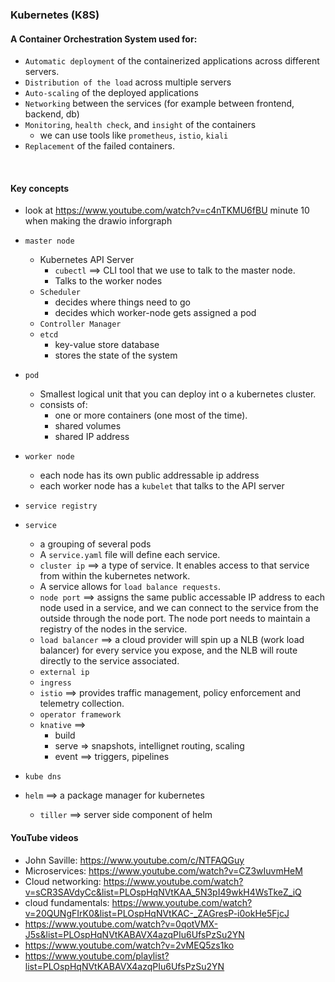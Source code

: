 ### Kubernetes (K8S)
#### A Container Orchestration System used for:
- `Automatic deployment` of the containerized applications across different servers.
- `Distribution of the load` across multiple servers
- `Auto-scaling` of the deployed applications
- `Networking` between the services (for example between frontend, backend, db)
- `Monitoring`, `health check`, and `insight` of the containers
    - we can use tools like `prometheus`, `istio`, `kiali`
- `Replacement` of the failed containers.


<br>


#### Key concepts
- look at https://www.youtube.com/watch?v=c4nTKMU6fBU  minute 10 when making the drawio inforgraph
- `master node`
  - Kubernetes API Server
    - `cubectl` ==> CLI tool that we use to talk to the master node. 
    - Talks to the worker nodes
  - `Scheduler` 
    - decides where things need to go
    - decides which worker-node gets assigned a pod
  - `Controller Manager`
  - `etcd`
    - key-value store database
    - stores the state of the system  
  

- `pod`
    - Smallest logical unit that you can deploy int o a kubernetes cluster.
    - consists of:
        - one or more containers (one most of the time).
        - shared volumes
        - shared IP address

- `worker node`
     - each node has its own public addressable ip address
     - each worker node has a `kubelet` that talks to the API server



- `service registry`

- `service`
    - a grouping of several pods
    - A `service.yaml` file will define each service.
    - `cluster ip` ==> a type of service. It enables access to that service from within the kubernetes network.
    - A service allows for `load balance requests`.
    - `node port` ==> assigns the same public accessable IP address to each node used in a service, and we can connect to the service from the outside through the node port. The node port needs to maintain a registry of the nodes in the service.
    - `load balancer` ==> a cloud provider will spin up a NLB (work load balancer) for every service you expose, and the NLB will route directly to the service associated.
    - `external ip`
    - `ingress`
    - `istio` ==> provides traffic management, policy enforcement and telemetry collection.
    - `operator framework`
    - `knative` ==>
        - build
        - serve => snapshots, intellignet routing, scaling
        - event ==> triggers, pipelines

- `kube dns`

- `helm` ==> a package manager for kubernetes
    - `tiller` ==> server side component of helm

#### YouTube videos
- John Saville: https://www.youtube.com/c/NTFAQGuy
- Microservices: https://www.youtube.com/watch?v=CZ3wIuvmHeM
- Cloud networking: https://www.youtube.com/watch?v=sCR3SAVdyCc&list=PLOspHqNVtKAA_5N3pI49wkH4WsTkeZ_iQ
- cloud fundamentals: https://www.youtube.com/watch?v=20QUNgFIrK0&list=PLOspHqNVtKAC-_ZAGresP-i0okHe5FjcJ
- https://www.youtube.com/watch?v=0qotVMX-J5s&list=PLOspHqNVtKABAVX4azqPIu6UfsPzSu2YN
- https://www.youtube.com/watch?v=2vMEQ5zs1ko
- https://www.youtube.com/playlist?list=PLOspHqNVtKABAVX4azqPIu6UfsPzSu2YN